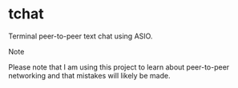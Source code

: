 # tchat
Terminal peer-to-peer text chat using ASIO.

>[!NOTE]
> Please note that I am using this project to learn about peer-to-peer networking and that mistakes will likely be made.
